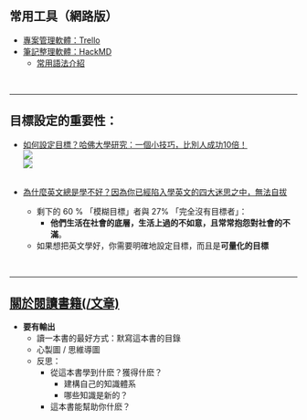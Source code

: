## 常用工具（網路版）
- [專案管理軟體：Trello](https://trello.com/)
- [筆記整理軟體：HackMD](https://hackmd.io)
  - [常用語法介紹](https://www.playpcesor.com/2016/10/hackmd-hackpad-markdown.html)

<br><hr>

## 目標設定的重要性：
- [如何設定目標？哈佛大學研究：一個小技巧，比別人成功10倍！](https://rich01.com/201710-2/)
  <br>![](https://i0.wp.com/img.rich01.com/uploads/20171206115150_39.jpg)
  <br>![](https://i0.wp.com/img.rich01.com/uploads/20171206115150_81.jpg)
  <br><br>
  
- [為什麼英文總是學不好？因為你已經陷入學英文的四大迷思之中，無法自拔](https://etalkingenglish.com/你也有嗎？學英文的四大迷思/)
  - 剩下的 60 % 「模糊目標」者與 27% 「完全沒有目標者」：
    - **他們生活在社會的底層，生活上過的不如意，且常常抱怨對社會的不滿**。
  - 如果想把英文學好，你需要明確地設定目標，而且是**可量化的目標**

<br><hr>

## [關於閱讀書籍(/文章)](https://www.managertoday.com.tw/books/view/56549)
- **要有輸出**
  - 讀一本書的最好方式：默寫這本書的目錄
  - 心製圖 / 思維導圖
  - 反思：
    - 從這本書學到什麽？獲得什麽？
      - 建構自己的知識體系
      - 哪些知識是新的？
    - 這本書能幫助你什麽？
  
